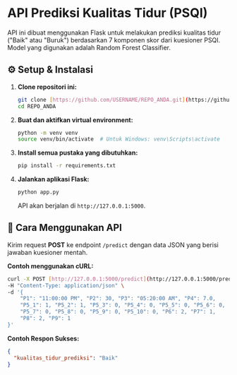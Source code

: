 # API Prediksi Kualitas Tidur (PSQI)

API ini dibuat menggunakan Flask untuk melakukan prediksi kualitas tidur ("Baik" atau "Buruk") berdasarkan 7 komponen skor dari kuesioner PSQI. Model yang digunakan adalah Random Forest Classifier.

## ⚙️ Setup & Instalasi

1.  **Clone repositori ini:**
    ```bash
    git clone [https://github.com/USERNAME/REPO_ANDA.git](https://github.com/USERNAME/REPO_ANDA.git)
    cd REPO_ANDA
    ```

2.  **Buat dan aktifkan virtual environment:**
    ```bash
    python -m venv venv
    source venv/bin/activate  # Untuk Windows: venv\Scripts\activate
    ```

3.  **Install semua pustaka yang dibutuhkan:**
    ```bash
    pip install -r requirements.txt
    ```

4.  **Jalankan aplikasi Flask:**
    ```bash
    python app.py
    ```
    API akan berjalan di `http://127.0.0.1:5000`.

## 🚀 Cara Menggunakan API

Kirim request **POST** ke endpoint `/predict` dengan data JSON yang berisi jawaban kuesioner mentah.

**Contoh menggunakan cURL:**
```bash
curl -X POST [http://127.0.0.1:5000/predict](http://127.0.0.1:5000/predict) \
-H "Content-Type: application/json" \
-d '{
    "P1": "11:00:00 PM", "P2": 30, "P3": "05:20:00 AM", "P4": 7.0,
    "P5_1": 1, "P5_2": 1, "P5_3": 0, "P5_4": 0, "P5_5": 0, "P5_6": 0,
    "P5_7": 0, "P5_8": 0, "P5_9": 0, "P5_10": 0, "P6": 2, "P7": 1,
    "P8": 2, "P9": 1
}'
```

**Contoh Respon Sukses:**
```json
{
  "kualitas_tidur_prediksi": "Baik"
}
```